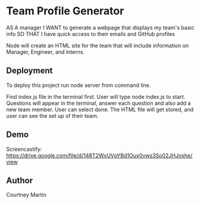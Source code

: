 # Team Profile Generator

AS A manager
I WANT to generate a webpage that displays my team's basic info
SO THAT I have quick access to their emails and GitHub profiles

Node will create an HTML site for the team that will include information on Manager, Engineer, and Interns.

## Deployment

To deploy this project run node server from command line.

Find index.js file in the terminal first. User will type node index.js to start.
Questions will appear in the terminal, answer each question and also add a new team member.
User can select done. The HTML file will get stored, and user can see the set up of their team.

## Demo

Screencastify: https://drive.google.com/file/d/148T2WxUVpYBd1Oux0vws3So02JHJoshe/view

## Author

Courtney Martin
